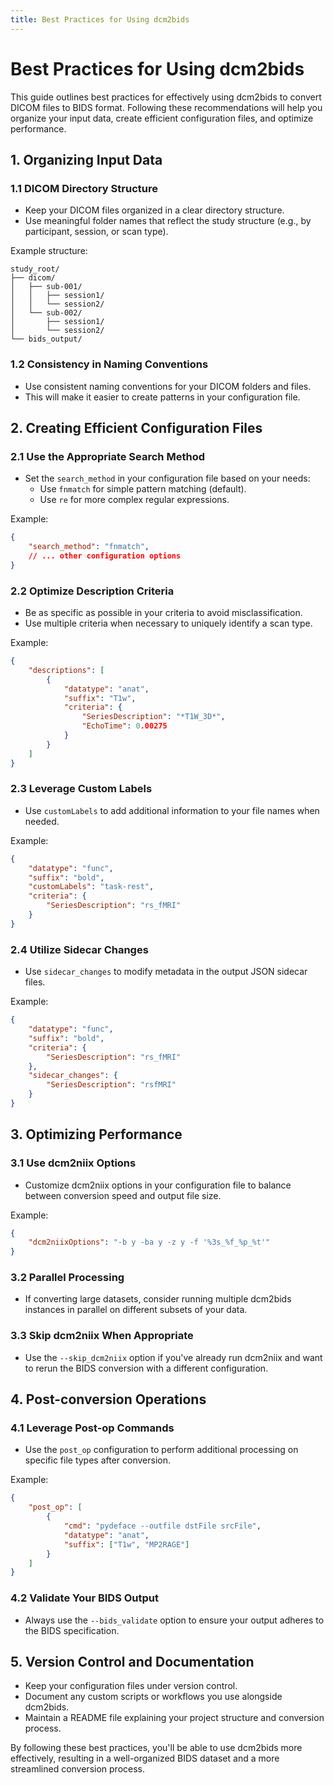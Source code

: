 ```yaml
---
title: Best Practices for Using dcm2bids
---
```


# Best Practices for Using dcm2bids

This guide outlines best practices for effectively using dcm2bids to convert DICOM files to BIDS format. Following these recommendations will help you organize your input data, create efficient configuration files, and optimize performance.

## 1. Organizing Input Data

### 1.1 DICOM Directory Structure

- Keep your DICOM files organized in a clear directory structure.
- Use meaningful folder names that reflect the study structure (e.g., by participant, session, or scan type).

Example structure:
```
study_root/
├── dicom/
│   ├── sub-001/
│   │   ├── session1/
│   │   └── session2/
│   └── sub-002/
│       ├── session1/
│       └── session2/
└── bids_output/
```

### 1.2 Consistency in Naming Conventions

- Use consistent naming conventions for your DICOM folders and files.
- This will make it easier to create patterns in your configuration file.

## 2. Creating Efficient Configuration Files

### 2.1 Use the Appropriate Search Method

- Set the `search_method` in your configuration file based on your needs:
  - Use `fnmatch` for simple pattern matching (default).
  - Use `re` for more complex regular expressions.

Example:
```json
{
    "search_method": "fnmatch",
    // ... other configuration options
}
```

### 2.2 Optimize Description Criteria

- Be as specific as possible in your criteria to avoid misclassification.
- Use multiple criteria when necessary to uniquely identify a scan type.

Example:
```json
{
    "descriptions": [
        {
            "datatype": "anat",
            "suffix": "T1w",
            "criteria": {
                "SeriesDescription": "*T1W_3D*",
                "EchoTime": 0.00275
            }
        }
    ]
}
```

### 2.3 Leverage Custom Labels

- Use `customLabels` to add additional information to your file names when needed.

Example:
```json
{
    "datatype": "func",
    "suffix": "bold",
    "customLabels": "task-rest",
    "criteria": {
        "SeriesDescription": "rs_fMRI"
    }
}
```

### 2.4 Utilize Sidecar Changes

- Use `sidecar_changes` to modify metadata in the output JSON sidecar files.

Example:
```json
{
    "datatype": "func",
    "suffix": "bold",
    "criteria": {
        "SeriesDescription": "rs_fMRI"
    },
    "sidecar_changes": {
        "SeriesDescription": "rsfMRI"
    }
}
```

## 3. Optimizing Performance

### 3.1 Use dcm2niix Options

- Customize dcm2niix options in your configuration file to balance between conversion speed and output file size.

Example:
```json
{
    "dcm2niixOptions": "-b y -ba y -z y -f '%3s_%f_%p_%t'"
}
```

### 3.2 Parallel Processing

- If converting large datasets, consider running multiple dcm2bids instances in parallel on different subsets of your data.

### 3.3 Skip dcm2niix When Appropriate

- Use the `--skip_dcm2niix` option if you've already run dcm2niix and want to rerun the BIDS conversion with a different configuration.

## 4. Post-conversion Operations

### 4.1 Leverage Post-op Commands

- Use the `post_op` configuration to perform additional processing on specific file types after conversion.

Example:
```json
{
    "post_op": [
        {
            "cmd": "pydeface --outfile dstFile srcFile",
            "datatype": "anat",
            "suffix": ["T1w", "MP2RAGE"]
        }
    ]
}
```

### 4.2 Validate Your BIDS Output

- Always use the `--bids_validate` option to ensure your output adheres to the BIDS specification.

## 5. Version Control and Documentation

- Keep your configuration files under version control.
- Document any custom scripts or workflows you use alongside dcm2bids.
- Maintain a README file explaining your project structure and conversion process.

By following these best practices, you'll be able to use dcm2bids more effectively, resulting in a well-organized BIDS dataset and a more streamlined conversion process.